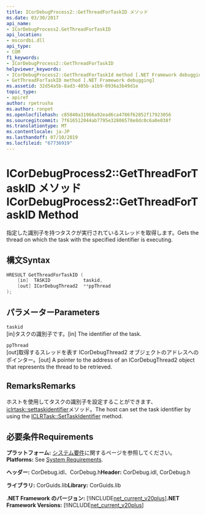 ```yaml
---
title: ICorDebugProcess2::GetThreadForTaskID メソッド
ms.date: 03/30/2017
api_name:
- ICorDebugProcess2.GetThreadForTaskID
api_location:
- mscordbi.dll
api_type:
- COM
f1_keywords:
- ICorDebugProcess2::GetThreadForTaskID
helpviewer_keywords:
- ICorDebugProcess2::GetThreadForTaskId method [.NET Framework debugging]
- GetThreadForTaskID method [.NET Framework debugging]
ms.assetid: 32d54a5b-8ad3-405b-a1b9-0936a3b49d1e
topic_type:
- apiref
author: rpetrusha
ms.author: ronpet
ms.openlocfilehash: c85040a31966a92ead6ca4786f62852f17923056
ms.sourcegitcommit: 7f616512044ab7795e32806578e8dc0c6a0e038f
ms.translationtype: MT
ms.contentlocale: ja-JP
ms.lasthandoff: 07/10/2019
ms.locfileid: "67736919"
---
```

# <a name="icordebugprocess2getthreadfortaskid-method"></a><span data-ttu-id="d5eb1-102">ICorDebugProcess2::GetThreadForTaskID メソッド</span><span class="sxs-lookup"><span data-stu-id="d5eb1-102">ICorDebugProcess2::GetThreadForTaskID Method</span></span>
<span data-ttu-id="d5eb1-103">指定した識別子を持つタスクが実行されているスレッドを取得します。</span><span class="sxs-lookup"><span data-stu-id="d5eb1-103">Gets the thread on which the task with the specified identifier is executing.</span></span>  
  
## <a name="syntax"></a><span data-ttu-id="d5eb1-104">構文</span><span class="sxs-lookup"><span data-stu-id="d5eb1-104">Syntax</span></span>  
  
```cpp  
HRESULT GetThreadForTaskID (  
    [in]  TASKID            taskid,  
    [out] ICorDebugThread2  **ppThread  
);  
```  
  
## <a name="parameters"></a><span data-ttu-id="d5eb1-105">パラメーター</span><span class="sxs-lookup"><span data-stu-id="d5eb1-105">Parameters</span></span>  
 `taskid`  
 <span data-ttu-id="d5eb1-106">[in]タスクの識別子です。</span><span class="sxs-lookup"><span data-stu-id="d5eb1-106">[in] The identifier of the task.</span></span>  
  
 `ppThread`  
 <span data-ttu-id="d5eb1-107">[out]取得するスレッドを表す ICorDebugThread2 オブジェクトのアドレスへのポインター。</span><span class="sxs-lookup"><span data-stu-id="d5eb1-107">[out] A pointer to the address of an ICorDebugThread2 object that represents the thread to be retrieved.</span></span>  
  
## <a name="remarks"></a><span data-ttu-id="d5eb1-108">Remarks</span><span class="sxs-lookup"><span data-stu-id="d5eb1-108">Remarks</span></span>  
 <span data-ttu-id="d5eb1-109">ホストを使用してタスクの識別子を設定することができます、 [iclrtask::settaskidentifier](../../../../docs/framework/unmanaged-api/hosting/iclrtask-settaskidentifier-method.md)メソッド。</span><span class="sxs-lookup"><span data-stu-id="d5eb1-109">The host can set the task identifier by using the [ICLRTask::SetTaskIdentifier](../../../../docs/framework/unmanaged-api/hosting/iclrtask-settaskidentifier-method.md) method.</span></span>  
  
## <a name="requirements"></a><span data-ttu-id="d5eb1-110">必要条件</span><span class="sxs-lookup"><span data-stu-id="d5eb1-110">Requirements</span></span>  
 <span data-ttu-id="d5eb1-111">**プラットフォーム:** [システム要件](../../../../docs/framework/get-started/system-requirements.md)に関するページを参照してください。</span><span class="sxs-lookup"><span data-stu-id="d5eb1-111">**Platforms:** See [System Requirements](../../../../docs/framework/get-started/system-requirements.md).</span></span>  
  
 <span data-ttu-id="d5eb1-112">**ヘッダー:** CorDebug.idl、CorDebug.h</span><span class="sxs-lookup"><span data-stu-id="d5eb1-112">**Header:** CorDebug.idl, CorDebug.h</span></span>  
  
 <span data-ttu-id="d5eb1-113">**ライブラリ:** CorGuids.lib</span><span class="sxs-lookup"><span data-stu-id="d5eb1-113">**Library:** CorGuids.lib</span></span>  
  
 <span data-ttu-id="d5eb1-114">**.NET Framework のバージョン:** [!INCLUDE[net_current_v20plus](../../../../includes/net-current-v20plus-md.md)]</span><span class="sxs-lookup"><span data-stu-id="d5eb1-114">**.NET Framework Versions:** [!INCLUDE[net_current_v20plus](../../../../includes/net-current-v20plus-md.md)]</span></span>
